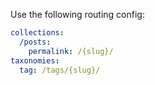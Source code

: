 Use the following routing config:

```yml
collections:
  /posts:
    permalink: /{slug}/
taxonomies:
  tag: /tags/{slug}/
```
